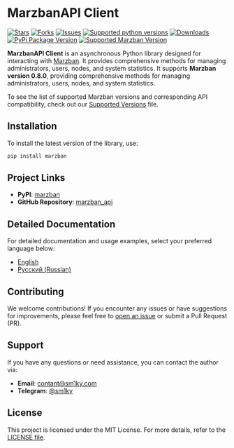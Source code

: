 
# MarzbanAPI Client

[![Stars](https://img.shields.io/github/stars/sm1ky/marzban_api.svg?style=social)](https://github.com/sm1ky/marzban_api/stargazers)
[![Forks](https://img.shields.io/github/forks/sm1ky/marzban_api.svg?style=social)](https://github.com/sm1ky/marzban_api/network/members)
[![Issues](https://img.shields.io/github/issues/sm1ky/marzban_api.svg)](https://github.com/sm1ky/marzban_api/issues)
[![Supported python versions](https://img.shields.io/pypi/pyversions/marzban.svg)](https://pypi.python.org/pypi/marzban)
[![Downloads](https://img.shields.io/pypi/dm/marzban.svg)](https://pypi.python.org/pypi/marzban)
[![PyPi Package Version](https://img.shields.io/pypi/v/marzban)](https://pypi.python.org/pypi/marzban)
[![Supported Marzban Version](https://img.shields.io/badge/Marzban-0.8.0-brightgreen)](https://github.com/Gozargah/Marzban)


**MarzbanAPI Client** is an asynchronous Python library designed for interacting with [Marzban](https://github.com/Gozargah/Marzban). It provides comprehensive methods for managing administrators, users, nodes, and system statistics.
It supports **Marzban version 0.8.0**, providing comprehensive methods for managing administrators, users, nodes, and system statistics.

To see the list of supported Marzban versions and corresponding API compatibility, check out our [Supported Versions](https://github.com/sm1ky/marzban_api/blob/production/.readme/supported_version.md) file.

## Installation

To install the latest version of the library, use:

```bash
pip install marzban
```

## Project Links
- **PyPI**: [marzban](https://pypi.org/project/marzban/)
- **GitHub Repository**: [marzban_api](https://github.com/sm1ky/marzban_api)

## Detailed Documentation

For detailed documentation and usage examples, select your preferred language below:

- [English](https://github.com/sm1ky/marzban_api/blob/production/.readme/README_en.md)
- [Русский (Russian)](https://github.com/sm1ky/marzban_api/blob/production/.readme/README_ru.md)

## Contributing

We welcome contributions! If you encounter any issues or have suggestions for improvements, please feel free to [open an issue](https://github.com/sm1ky/marzban_api/issues) or submit a Pull Request (PR).

## Support

If you have any questions or need assistance, you can contact the author via:
- **Email**: [contant@sm1ky.com](mailto:contant@sm1ky.com)
- **Telegram**: [@sm1ky](https://t.me/sm1ky)

## License

This project is licensed under the MIT License. For more details, refer to the [LICENSE file](https://github.com/sm1ky/marzban_api/blob/production/LICENSE).
